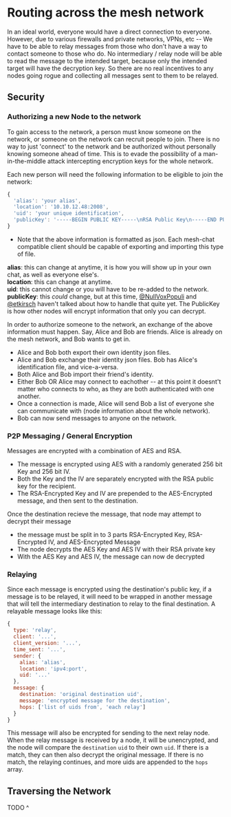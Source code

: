 # Routing across the mesh network

In an ideal world, everyone would have a direct connection to everyone.
However, due to various firewalls and private networks, VPNs, etc -- We have to be able to relay messages from those who don't have a way to contact someone to those who do.
No intermediary / relay node will be able to read the message to the intended target, because only the intended target will have the decryption key. So there are no real incentives to any nodes going rogue and collecting all messages sent to them to be relayed.

## Security

### Authorizing a new Node to the network
To gain access to the network, a person must know someone on the network, or someone on the network can recruit people to join. There is no way to just 'connect' to the network and be authorized without personally knowing someone ahead of time. This is to evade the possibility of a man-in-the-middle attack intercepting encryption keys for the whole network.

Each new person will need the following information to be eligible to join the network:
```javascript
{
  'alias': 'your alias',
  'location': '10.10.12.48:2008',
  'uid': 'your unique identification',
  'publicKey': '-----BEGIN PUBLIC KEY-----\nRSA Public Key\n-----END PUBLIC KEY-----\n'
}
```
* Note that the above information is formatted as json. Each mesh-chat compatible client should be capable of exporting and importing this type of file.


**alias**: this can change at anytime, it is how you will show up in your own chat, as well as everyone else's.  
**location**: this can change at anytime.  
**uid**: this cannot change or you will have to be re-added to the network.  
**publicKey**: this *could* change, but at this time, [@NullVoxPopuli](https://github.com/NullVoxPopuli) and [@etkirsch](https://github.com/etkirsch) haven't talked about how to handle that quite yet. The PublicKey is how other nodes will encrypt information that only you can decrypt.  


In order to authorize someone to the network, an exchange of the above information must happen.
Say, Alice and Bob are friends. Alice is already on the mesh network, and Bob wants to get in.

* Alice and Bob both export their own identity json files.
* Alice and Bob exchange their identity json files. Bob has Alice's identification file, and vice-a-versa.
* Both Alice and Bob import their friend's identity.
* Either Bob OR Alice may connect to eachother -- at this point it doesnt't matter who connects to who, as they are both authenticated with one another. 
* Once a connection is made, Alice will send Bob a list of everyone she can communicate with (node information about the whole network).
* Bob can now send messages to anyone on the network. 


### P2P Messaging / General Encryption

Messages are encrypted with a combination of AES and RSA.

* The message is encrypted using AES with a randomly generated 256 bit Key and 256 bit IV.
* Both the Key and the IV are separately encrypted with the RSA public key for the recipient.
* The RSA-Encrypted Key and IV are prepended to the AES-Encrypted message, and then sent to the destination.

Once the destination recieve the message, that node may attempt to decrypt their message
* the message must be split in to 3 parts RSA-Encrypted Key, RSA-Encrypted IV, and AES-Encrypted Message
* The node decrypts the AES Key and AES IV with their RSA private key
* With the AES Key and AES IV, the message can now de decrypted


### Relaying

Since each message is encrypted using the destination's public key, if a message is to be relayed, it will need to be wrapped in another message that will tell the intermediary destination to relay to the final destination.
A relayable message looks like this:

```javascript
{
  type: 'relay',
  client: '...',
  client_version: '...',
  time_sent: '...',
  sender: {
    alias: 'alias',
    location: 'ipv4:port',
    uid: '...'
  },
  message: {
    destination: 'original destination uid',
    message: 'encrypted message for the destination',
    hops: ['list of uids from', 'each relay']  
  }
}
```

This message will also be encrypted for sending to the next relay node. 
When the relay message is received by a node, it will be unencrypted, and the node will compare the `destination` `uid` to their own `uid`. If there is a match, they can then also decrypt the original message. If there is no match, the relaying continues, and more uids are appended to the `hops` array.


## Traversing the Network
TODO ^
